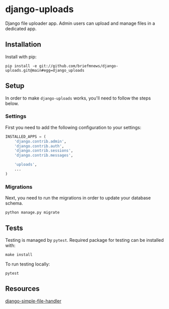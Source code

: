 # django-uploads
Django file uploader app. Admin users can upload and manage files in a dedicated app. 

## Installation
Install with pip:
```
pip install -e git://github.com/briefmnews/django-uploads.git@main#egg=django_uploads
```

## Setup
In order to make `django-uploads` works, you'll need to follow the steps below.

### Settings
First you need to add the following configuration to your settings:
```python
INSTALLED_APPS = (
    'django.contrib.admin',
    'django.contrib.auth',
    'django.contrib.sessions',
    'django.contrib.messages',

    'uploads',
    ...
)
```

### Migrations
Next, you need to run the migrations in order to update your database schema.
```
python manage.py migrate
```

## Tests
Testing is managed by `pytest`. Required package for testing can be installed with:
```
make install
```

To run testing locally:
```
pytest
```

## Resources
[django-simple-file-handler](https://github.com/jonathanrickard/django-simple-file-handler)
